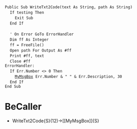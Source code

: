&nbsp;  &nbsp;  &nbsp;  &nbsp;  
`Public Sub WriteTxt2Code(text As String, path As String)`  
&nbsp;&nbsp;&nbsp;&nbsp;`If testing Then`  
&nbsp;&nbsp;&nbsp;&nbsp;&nbsp;&nbsp;&nbsp;&nbsp;`Exit Sub`  
&nbsp;&nbsp;&nbsp;&nbsp;`End If`  
&nbsp;  &nbsp;  &nbsp;  &nbsp;  
&nbsp;&nbsp;&nbsp;&nbsp;`' On Error GoTo ErrorHandler`  
&nbsp;&nbsp;&nbsp;&nbsp;`Dim ff As Integer`  
&nbsp;&nbsp;&nbsp;&nbsp;`ff = FreeFile()`  
&nbsp;&nbsp;&nbsp;&nbsp;`Open path For Output As #ff`  
&nbsp;&nbsp;&nbsp;&nbsp;`Print #ff, text`  
&nbsp;&nbsp;&nbsp;&nbsp;`Close #ff`  
`ErrorHandler:`  
&nbsp;&nbsp;&nbsp;&nbsp;`If Err.Number <> 0 Then`  
&nbsp;&nbsp;&nbsp;&nbsp;&nbsp;&nbsp;&nbsp;&nbsp;[`MyMsgBox`](MyMsgBox)` Err.Number & " " & Err.Description, 30`  
&nbsp;&nbsp;&nbsp;&nbsp;`End If`  
`End Sub`  


# BeCaller
- WriteTxt2Code{S}(12)->[[MyMsgBox]]{S}

